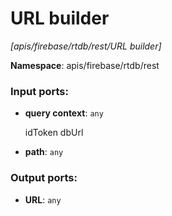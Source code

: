 # URL builder

_[apis/firebase/rtdb/rest/URL builder]_

__Namespace__: apis/firebase/rtdb/rest

### Input ports:

* __query context__: ` any `

    idToken
    dbUrl


* __path__: ` any `

### Output ports:

* __URL__: ` any `

